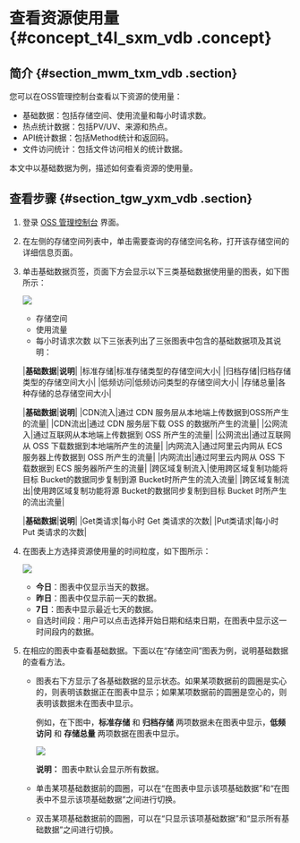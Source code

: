 # 查看资源使用量 {#concept_t4l_sxm_vdb .concept}

## 简介 {#section_mwm_txm_vdb .section}

您可以在OSS管理控制台查看以下资源的使用量：

-   基础数据：包括存储空间、使用流量和每小时请求数。
-   热点统计数据：包括PV/UV、来源和热点。
-   API统计数据：包括Method统计和返回码。
-   文件访问统计：包括文件访问相关的统计数据。

本文中以基础数据为例，描述如何查看资源的使用量。

## 查看步骤 {#section_tgw_yxm_vdb .section}

1.  登录 [OSS 管理控制台](https://oss.console.aliyun.com/) 界面。
2.  在左侧的存储空间列表中，单击需要查询的存储空间名称，打开该存储空间的详细信息页面。
3.  单击基础数据页签，页面下方会显示以下三类基础数据使用量的图表，如下图所示：

    ![](http://static-aliyun-doc.oss-cn-hangzhou.aliyuncs.com/assets/img/4766/2285_zh-CN.png)

    -   存储空间
    -   使用流量
    -   每小时请求次数
    以下三张表列出了三张图表中包含的基础数据项及其说明：

    |**基础数据**|**说明**|
    |标准存储|标准存储类型的存储空间大小|
    |归档存储|归档存储类型的存储空间大小|
    |低频访问|低频访问类型的存储空间大小|
    |存储总量|各种存储的总存储空间大小|

    |**基础数据**|**说明**|
    |CDN流入|通过 CDN 服务层从本地端上传数据到OSS所产生的流量|
    |CDN流出|通过 CDN 服务层下载 OSS 的数据所产生的流量|
    |公网流入|通过互联网从本地端上传数据到 OSS 所产生的流量|
    |公网流出|通过互联网从 OSS 下载数据到本地端所产生的流量|
    |内网流入|通过阿里云内网从 ECS 服务器上传数据到 OSS 所产生的流量|
    |内网流出|通过阿里云内网从 OSS 下载数据到 ECS 服务器所产生的流量|
    |跨区域复制流入|使用跨区域复制功能将目标 Bucket的数据同步复制到源 Bucket时所产生的流入流量|
    |跨区域复制流出|使用跨区域复制功能将源 Bucket的数据同步复制到目标 Bucket 时所产生的流出流量|

    |**基础数据**|**说明**|
    |Get类请求|每小时 Get 类请求的次数|
    |Put类请求|每小时 Put 类请求的次数|

4.  在图表上方选择资源使用量的时间粒度，如下图所示：

    ![](http://static-aliyun-doc.oss-cn-hangzhou.aliyuncs.com/assets/img/4766/2297_zh-CN.png)

    -   **今日**：图表中仅显示当天的数据。
    -   **昨日**：图表中仅显示前一天的数据。
    -   **7日**：图表中显示最近七天的数据。
    -   自选时间段：用户可以点击选择开始日期和结束日期，在图表中显示这一时间段内的数据。
5.  在相应的图表中查看基础数据。下面以在“存储空间”图表为例，说明基础数据的查看方法。
    -   图表右下方显示了各基础数据的显示状态。如果某项数据前的圆圈是实心的，则表明该数据正在图表中显示；如果某项数据前的圆圈是空心的，则表明该数据未在图表中显示。

        例如，在下图中，**标准存储** 和 **归档存储** 两项数据未在图表中显示，**低频访问** 和 **存储总量** 两项数据在图表中显示。

        ![](http://static-aliyun-doc.oss-cn-hangzhou.aliyuncs.com/assets/img/4766/2298_zh-CN.png)

        **说明：** 图表中默认会显示所有数据。

    -   单击某项基础数据前的圆圈，可以在“在图表中显示该项基础数据”和“在图表中不显示该项基础数据”之间进行切换。
    -   双击某项基础数据前的圆圈，可以在“只显示该项基础数据”和“显示所有基础数据”之间进行切换。

